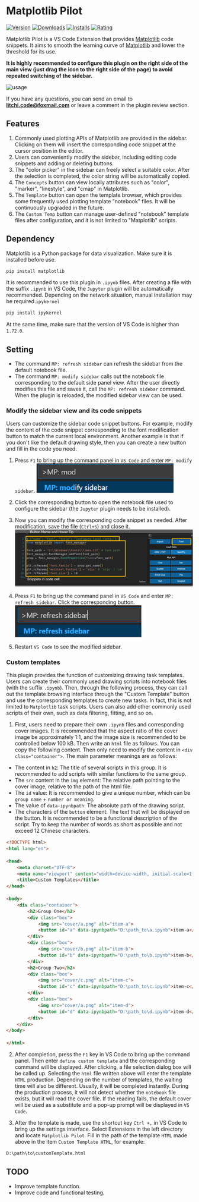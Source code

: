 # Matplotlib Pilot

[![Version](https://img.shields.io/visual-studio-marketplace/v/litchi.matplotlib-pilot?style=flat-square)](https://marketplace.visualstudio.com/items?itemName=litchi.matplotlib-pilot)
[![Downloads](https://img.shields.io/visual-studio-marketplace/d/litchi.matplotlib-pilot?style=flat-square)](https://marketplace.visualstudio.com/items?itemName=litchi.matplotlib-pilot)
[![Installs](https://img.shields.io/visual-studio-marketplace/i/litchi.matplotlib-pilot?style=flat-square)](https://marketplace.visualstudio.com/items?itemName=litchi.matplotlib-pilot)
[![Rating](https://img.shields.io/visual-studio-marketplace/r/litchi.matplotlib-pilot?style=flat-square)](https://marketplace.visualstudio.com/items?itemName=litchi.matplotlib-pilot)

Matplotlib Pilot is a VS Code Extension that provides [Matplotlib](https://matplotlib.org) code snippets. It aims to smooth the learning curve of [Matplotlib](https://matplotlib.org) and lower the threshold for its use.

**It is highly recommended to configure this plugin on the right side of the main view (just drag the icon to the right side of the page) to avoid repeated switching of the sidebar.**

![usage](media/image_readme/MP_usage.gif)


If you have any questions, you can send an email to **litchi.code@foxmail.com** or leave a comment in the plugin review section.



## Features

1. Commonly used plotting APIs of Matplotlib are provided in the sidebar. Clicking on them will insert the corresponding code snippet at the cursor position in the editor.
2. Users can conveniently modify the sidebar, including editing code snippets and adding or deleting buttons.
3. The "color picker" in the sidebar can freely select a suitable color. After the selection is completed, the color string will be automatically copied.
4. The `Concepts` button can view locally attributes such as "color", "marker", "linestyle", and "cmap" in Matplotlib.
5. The `Template` button can open the template browser, which provides some frequently used plotting template "notebook" files. It will be continuously upgraded in the future.
6. The `Custom Temp` button can manage user-defined "notebook" template files after configuration, and it is not limited to "Matplotlib" scripts.


## Dependency

Matplotlib is a Python package for data visualization. Make sure it is installed before use.
```sh
pip install matplotlib
```

It is recommended to use this plugin in `.ipynb` files. After creating a file with the suffix `.ipynb` in VS Code, the `Jupyter` plugin will be automatically recommended. Depending on the network situation, manual installation may be required.`ipykernel`
```sh
pip install ipykernel
```

At the same time, make sure that the version of VS Code is higher than `1.72.0`.


## Setting

* The command `MP: refresh sidebar` can refresh the sidebar from the default notebook file.
* The command `MP: modify sidebar` calls out the notebook file corresponding to the default side panel view. After the user directly modifies this file and saves it, call the `MP: refresh sidebar` command. When the plugin is reloaded, the modified sidebar view can be used.


### Modify the sidebar view and its code snippets
Users can customize the sidebar code snippet buttons. For example, modify the content of the code snippet corresponding to the font modification button to match the current local environment. Another example is that if you don't like the default drawing style, then you can create a new button and fill in the code you need.

1. Press `F1` to bring up the command panel in `VS Code` and enter `MP: modify sidebar`.
![modify](https://github.com/openlitchi/Matplotlib-Pilot/raw/HEAD/media/image_readme/modify.png)

2. Click the corresponding button to open the notebook file used to configure the sidebar (the `Jupyter` plugin needs to be installed).

3. Now you can modify the corresponding code snippet as needed. After modification, save the file (`Ctrl+S`) and close it.
![snippets](https://github.com/openlitchi/Matplotlib-Pilot/raw/HEAD/media/image_readme/snippets.png)


4. Press `F1` to bring up the command panel in `VS Code` and enter `MP: refresh sidebar`. Click the corresponding button.
![refresh](https://github.com/openlitchi/Matplotlib-Pilot/raw/HEAD/media/image_readme/refresh.png)

5. Restart `VS Code` to see the modified sidebar.


### Custom templates

This plugin provides the function of customizing drawing task templates. Users can create their commonly used drawing scripts into notebook files (with the suffix `.ipynb`). Then, through the following process, they can call out the template browsing interface through the "Custom Template" button and use the corresponding templates to create new tasks. In fact, this is not limited to `Matplotlib` task scripts. Users can also add other commonly used scripts of their own, such as data filtering, fitting, and so on.

1. First, users need to prepare their own `.ipynb` files and corresponding cover images. It is recommended that the aspect ratio of the cover image be approximately 1:1, and the image size is recommended to be controlled below 100 kB. Then write an `html` file as follows. You can copy the following content. Then only need to modify the content in `<div class="container">`. The main parameter meanings are as follows:
+ The content in `h2`: The title of several scripts in this group. It is recommended to add scripts with similar functions to the same group.
+ The `src` content in the `img` element: The relative path pointing to the cover image, relative to the path of the html file.
+ The `id` value: It is recommended to give a unique number, which can be `group name` + `number or meaning`.
+ The value of `data-ipynbpath`: The absolute path of the drawing script.
+ The characters of the `button` element: The text that will be displayed on the button. It is recommended to be a functional description of the script. Try to keep the number of words as short as possible and not exceed 12 Chinese characters.


```html
<!DOCTYPE html>
<html lang="en">

<head>
    <meta charset="UTF-8">
    <meta name="viewport" content="width=device-width, initial-scale=1.0">
    <title>Custom Templates</title>
</head>

<body>
    <div class="container">
        <h2>Group One</h2>
        <div class="box">
            <img src="cover/a.png" alt="item-a">
            <button id="a" data-ipynbpath="D:\path_to\a.ipynb">item-a</button>
        </div>
        <div class="box">
            <img src="cover/b.png" alt="item-b">
            <button id="b" data-ipynbpath="D:\path_to\b.ipynb">item-b</button>
        </div>
        <h2>Group Two</h2>
        <div class="box">
            <img src="cover/c.png" alt="item-c">
            <button id="c" data-ipynbpath="D:\path_to\c.ipynb">item-c</button>
        </div>
        <div class="box">
            <img src="cover/a.png" alt="item-d">
            <button id="d" data-ipynbpath="D:\path_to\d.ipynb">item-d</button>
        </div>
    </div>
</body>

</html>
```

2. After completion, press the `F1` key in VS Code to bring up the command panel. Then enter `define custom template` and the corresponding command will be displayed. After clicking, a file selection dialog box will be called up. Selecting the `html` file written above will enter the template `HTML` production. Depending on the number of templates, the waiting time will also be different. Usually, it will be completed instantly. During the production process, it will not detect whether the `notebook` file exists, but it will read the cover file. If the reading fails, the default cover will be used as a substitute and a pop-up prompt will be displayed in `VS Code`.

3. After the template is made, use the shortcut key `Ctrl +,` in VS Code to bring up the settings interface. Select Extensions in the left directory and locate `Matplotlib Pilot`. Fill in the path of the template `HTML` made above in the item `Custom Template HTML`, for example:
```txt
D:\path\to\customTemplate.html
```


## TODO

+ Improve template function.
+ Improve code and functional testing.


